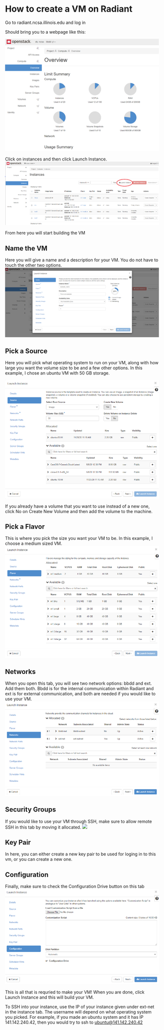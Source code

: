 # How to create a VM on Radiant

Go to radiant.ncsa.illinois.edu and log in

Should bring you to a webpage like this:

![](/images/Figures/Radiant_overview.png)

Click on instances and then click Launch Instance.
![](/images/Figures/Radiant_instances_red.png)

From here you will start building the VM

## Name the VM
Here you will give a name and a description for your VM. You do not have to touch the other two options.
![](/images/Figures/Radiant_name.png)
## Pick a Source

Here you will pick what operating system to run on your VM, along with how large you want the volume size to be and a few other options.
In this example, I chose an ubuntu VM with 50 GB storage.

![](/images/Figures/Radiant_Source.png)

If you already have a volume that you want to use instead of a new one, click No on Create New Volume and then add the volume to the machine.
## Pick a Flavor

This is where you pick the size you want your VM to be. In this example, I choose a medium sized VM.
![](/images/Figures/Radiant_Flavor.png)
## Networks

When you open this tab, you will see two network options: bbdd and ext. Add them both. 
Bbdd is for the internal communication within Radiant and ext is for external communication, 
and both are needed if you would like to use your VM.
![](/images/Figures/Radiant_networks.png)
## Security Groups

If you would like to use your VM through SSH, make sure to allow remote SSH in this tab by moving it allocated.
![](/images/Figures/Radiant_SecurityGroups.png)
## Key Pair

In here, you can either create a new key pair to be used for loging in to this vm, or you can create a new one.
## Configuration

Finally, make sure to check the Configuration Drive button on this tab
![](/images/Figures/Radiant_Configuration.png)


This is all that is requried to make your VM! When you are done, click Launch Instance and this will build your VM.

To SSH into your instance, use the IP of your instance given under ext-net in the instance tab. The username will depend on what operating system you picked.
For example, if you made an ubuntu system and it has IP 141.142.240.42, then you would try to ssh to ubuntu@141.142.240.42

